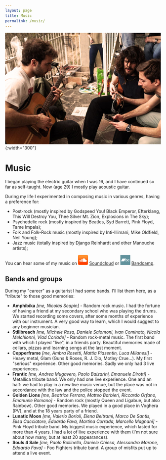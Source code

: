 ```yaml
---
layout: page
title: Music
permalink: /music/
---
```


![Playing with friends](/images/cegnimusic.jpg){:width="300"}

# Music

I began playing the electric guitar when I was 16, and I have continued so far as self-taught. Now (age 29) I mostly play acoustic guitar.

During my life I experimented in composing music in various genres, having a preference for:

- Post-rock (mostly inspired by Godspeed 
  You! Black Emperor, Efterklang, This Will Destroy You, Thee Silver Mt. 
  Zion, Explosions in The Sky);
- Psychedelic rock (mostly inspired by Beatles, Syd Barrett, Pink Floyd, Tame Impala);
- Folk and Folk-Rock music (mostly inspired by Inti-Illimani, Mike Oldfield, Neil Young);
- Jazz music (totally inspired by Django Reinhardt and other Manouche artists);

You can hear some of my music on ![Soundcloud ](images/soundcloud_logo.png) [Soundcloud](https://soundcloud.com/nicoladavanzo) or ![Bandcamp](images/bandcamp_logo.png) [Bandcamp](https://neeqstock.bandcamp.com/).

## Bands and groups

During my "career" as a guitarist I had some bands. I'll list them here, as a "tribute" to those good memories:

- **Amphibika** *[me, Nicolas Scapin]* - 
  Random rock music. I had the fortune of having a friend at my secondary 
  school who was playing the drums. We started recording some covers, 
  after some months of experience with our instrument. A very good way to 
  learn, which I would suggest to any beginner musician.
- **Stillbreach** *[me, Michele Rosa, Daniele Salomoni, Ivan Cominato, Nicola Melchionni, Vlad Corlade]* - Random rock-metal music. The first band with which I played "live", 
  in a friends party. Beautiful memories made of cellars, pizzas and 
  learning songs at the last moment.
- **Copperframe** *[me, Ambra Rosetti, Mattia Piasentin, Luca Milanesi]* - Heavy metal, Glam (Guns & Roses, R. J. Dio, Motley Crue...). My 
  first "serious" experience. Other good memories. Sadly we only had 3 
  live experiences.
- **Frantic** *[me, Andrea Mugavero, Paolo Balzarini, Emanuele Dirotti]* - Metallica tribute band. We only had one live experience. One and an 
  half: we had to play in a new live music venue, but the place was not in
   accordance with the law and the police stopped the event.
- **Golden Lions** *[me, Beatrice Ferrara, Matteo Barbieri, Riccardo Orfano, Emanuele Romano]* - Random rock (mostly Queen and Ligabue, but also Rainbow). Other good 
  memories. We played in a good place in Voghera (PV), and at the 18 years
   party of a friend.
- **Lunatic Moon** *[me, Valerio Borioli, Elena Beltrami, Marco De Santis, Elisa Cacciatore, Edoardo Fava, Martina Corrada, Marcello Magnani]* - Pink Floyd tribute band. My biggest music experience, which lasted 
  for more than 4 years. I had a lot of live experience with them (I'm not
   sure about how many, but at least 20 appearances).
- **Souls 4 Sale** *[me, Paolo Bollinella, Daniele Chiesa, Alessandro Marone, Edoardo Fava]* - Foo Fighters tribute band. A group of misfits put up to attend a live event.
